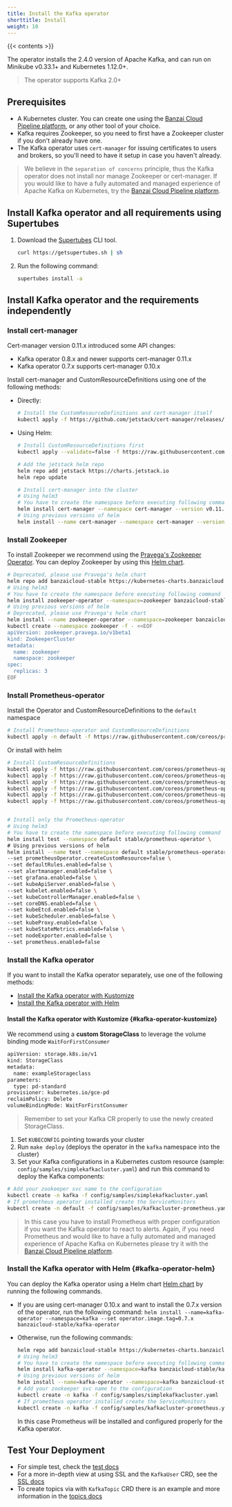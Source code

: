 ```yaml
---
title: Install the Kafka operator
shorttitle: Install
weight: 10
---
```


{{< contents >}}

The operator installs the 2.4.0 version of Apache Kafka, and can run on Minikube v0.33.1+ and Kubernetes 1.12.0+.

> The operator supports Kafka 2.0+

## Prerequisites

- A Kubernetes cluster. You can create one using the [Banzai Cloud Pipeline platform](/products/pipeline), or any other tool of your choice.
- Kafka requires Zookeeper, so you need to first have a Zookeeper cluster if you don't already have one.
- The Kafka operator uses `cert-manager` for issuing certificates to users and brokers, so you'll need to have it setup in case you haven't already.

> We believe in the `separation of concerns` principle, thus the Kafka operator does not install nor manage Zookeeper or cert-manager. If you would like to have a fully automated and managed experience of Apache Kafka on Kubernetes, try the [Banzai Cloud Pipeline platform](/products/pipeline).

## Install Kafka operator and all requirements using Supertubes

1. Download the [Supertubes](/docs/supertubes/overview/) CLI tool.

    ```bash
    curl https://getsupertubes.sh | sh
    ```

1. Run the following command:

    ```bash
    supertubes install -a
    ```

## Install Kafka operator and the requirements independently

### Install cert-manager

Cert-manager version 0.11.x introduced some API changes:

- Kafka operator 0.8.x and newer supports cert-manager 0.11.x
- Kafka operator 0.7.x supports cert-manager 0.10.x

Install cert-manager and CustomResourceDefinitions using one of the following methods:

- Directly:

    ```bash
    # Install the CustomResourceDefinitions and cert-manager itself
    kubectl apply -f https://github.com/jetstack/cert-manager/releases/download/v0.11.0/cert-manager.yaml
    ```

- Using Helm:

    ```bash
    # Install CustomResourceDefinitions first
    kubectl apply --validate=false -f https://raw.githubusercontent.com/jetstack/cert-manager/release-0.11/deploy/manifests/00-crds.yaml

    # Add the jetstack helm repo
    helm repo add jetstack https://charts.jetstack.io
    helm repo update

    # Install cert-manager into the cluster
    # Using helm3
    # You have to create the namespace before executing following command
    helm install cert-manager --namespace cert-manager --version v0.11.0 jetstack/cert-manager
    # Using previous versions of helm
    helm install --name cert-manager --namespace cert-manager --version v0.11.0 jetstack/cert-manager
    ```

### Install Zookeeper

To install Zookeeper we recommend using the [Pravega's Zookeeper Operator](https://github.com/pravega/zookeeper-operator). You can deploy Zookeeper by using this [Helm chart](https://github.com/pravega/zookeeper-operator/tree/master/charts/zookeeper-operator).

```bash
# Deprecated, please use Pravega's helm chart
helm repo add banzaicloud-stable https://kubernetes-charts.banzaicloud.com/
# Using helm3
# You have to create the namespace before executing following command
helm install zookeeper-operator --namespace=zookeeper banzaicloud-stable/zookeeper-operator
# Using previous versions of helm
# Deprecated, please use Pravega's helm chart
helm install --name zookeeper-operator --namespace=zookeeper banzaicloud-stable/zookeeper-operator
kubectl create --namespace zookeeper -f - <<EOF
apiVersion: zookeeper.pravega.io/v1beta1
kind: ZookeeperCluster
metadata:
  name: zookeeper
  namespace: zookeeper
spec:
  replicas: 3
EOF
```

### Install Prometheus-operator

Install the Operator and CustomResourceDefinitions to the `default` namespace

```bash
# Install Prometheus-operator and CustomResourceDefinitions
kubectl apply -n default -f https://raw.githubusercontent.com/coreos/prometheus-operator/master/bundle.yaml
```

Or install with helm

```bash
# Install CustomResourceDefinitions
kubectl apply -f https://raw.githubusercontent.com/coreos/prometheus-operator/master/example/prometheus-operator-crd/monitoring.coreos.com_alertmanagers.yaml
kubectl apply -f https://raw.githubusercontent.com/coreos/prometheus-operator/master/example/prometheus-operator-crd/monitoring.coreos.com_prometheuses.yaml
kubectl apply -f https://raw.githubusercontent.com/coreos/prometheus-operator/master/example/prometheus-operator-crd/monitoring.coreos.com_prometheusrules.yaml
kubectl apply -f https://raw.githubusercontent.com/coreos/prometheus-operator/master/example/prometheus-operator-crd/monitoring.coreos.com_servicemonitors.yaml
kubectl apply -f https://raw.githubusercontent.com/coreos/prometheus-operator/master/example/prometheus-operator-crd/monitoring.coreos.com_podmonitors.yaml
kubectl apply -f https://raw.githubusercontent.com/coreos/prometheus-operator/master/example/prometheus-operator-crd/monitoring.coreos.com_thanosrulers.yaml


# Install only the Prometheus-operator
# Using helm3
# You have to create the namespace before executing following command
helm install test --namespace default stable/prometheus-operator \
# Using previous versions of helm
helm install --name test --namespace default stable/prometheus-operator \
--set prometheusOperator.createCustomResource=false \
--set defaultRules.enabled=false \
--set alertmanager.enabled=false \
--set grafana.enabled=false \
--set kubeApiServer.enabled=false \
--set kubelet.enabled=false \
--set kubeControllerManager.enabled=false \
--set coreDNS.enabled=false \
--set kubeEtcd.enabled=false \
--set kubeScheduler.enabled=false \
--set kubeProxy.enabled=false \
--set kubeStateMetrics.enabled=false \
--set nodeExporter.enabled=false \
--set prometheus.enabled=false
```

### Install the Kafka operator

If you want to install the Kafka operator separately, use one of the following methods:

- [Install the Kafka operator with Kustomize](#kafka-operator-kustomize)
- [Install the Kafka operator with Helm](#kafka-operator-helm)

#### Install the Kafka operator with Kustomize {#kafka-operator-kustomize}

We recommend using a **custom StorageClass** to leverage the volume binding mode `WaitForFirstConsumer`

```bash
apiVersion: storage.k8s.io/v1
kind: StorageClass
metadata:
  name: exampleStorageclass
parameters:
  type: pd-standard
provisioner: kubernetes.io/gce-pd
reclaimPolicy: Delete
volumeBindingMode: WaitForFirstConsumer
```

> Remember to set your Kafka CR properly to use the newly created StorageClass.

1. Set `KUBECONFIG` pointing towards your cluster
2. Run `make deploy` (deploys the operator in the `kafka` namespace into the cluster)
3. Set your Kafka configurations in a Kubernetes custom resource (sample: `config/samples/simplekafkacluster.yaml`) and run this command to deploy the Kafka components:

```bash
# Add your zookeeper svc name to the configuration
kubectl create -n kafka -f config/samples/simplekafkacluster.yaml
# If prometheus operator installed create the ServiceMonitors
kubectl create -n default -f config/samples/kafkacluster-prometheus.yaml
```

> In this case you have to install Prometheus with proper configuration if you want the Kafka operator to react to alerts. Again, if you need Prometheus and would like to have a fully automated and managed experience of Apache Kafka on Kubernetes please try it with the [Banzai Cloud Pipeline platform](/products/pipeline).

### Install the Kafka operator with Helm {#kafka-operator-helm}

You can deploy the Kafka operator using a Helm chart [Helm chart](https://github.com/banzaicloud/kafka-operator/tree/master/charts) by running the following commands.

- If you are using cert-manager 0.10.x and want to install the 0.7.x version of the operator, run the following command: `helm install --name=kafka-operator --namespace=kafka --set operator.image.tag=0.7.x banzaicloud-stable/kafka-operator`
- Otherwise, run the following commands:

    ```bash
    helm repo add banzaicloud-stable https://kubernetes-charts.banzaicloud.com/
    # Using helm3
    # You have to create the namespace before executing following command
    helm install kafka-operator --namespace=kafka banzaicloud-stable/kafka-operator
    # Using previous versions of helm
    helm install --name=kafka-operator --namespace=kafka banzaicloud-stable/kafka-operator
    # Add your zookeeper svc name to the configuration
    kubectl create -n kafka -f config/samples/simplekafkacluster.yaml
    # If prometheus operator installed create the ServiceMonitors
    kubectl create -n kafka -f config/samples/kafkacluster-prometheus.yaml
    ```

    In this case Prometheus will be installed and configured properly for the Kafka operator.

## Test Your Deployment

- For simple test, check the [test docs](../test/)
- For a more in-depth view at using SSL and the `KafkaUser` CRD, see the [SSL docs](../ssl/)
- To create topics via with `KafkaTopic` CRD there is an example and more information in the [topics docs](../topics/)
